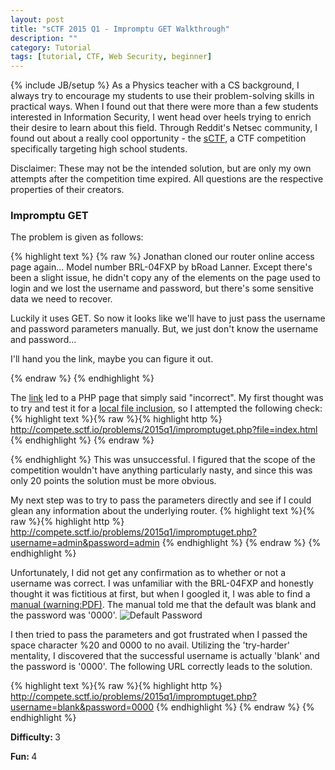 ```yaml
---
layout: post
title: "sCTF 2015 Q1 - Impromptu GET Walkthrough"
description: ""
category: Tutorial
tags: [tutorial, CTF, Web Security, beginner]
---
```

{% include JB/setup %}
As a Physics teacher with a CS background, I always try to encourage my students to use their problem-solving skills in practical ways. When I found out that there were more than a few students interested in Information Security, I went head over heels trying to enrich their desire to learn about this field. Through Reddit's Netsec community, I found out about a really cool opportunity - the [sCTF](http://www.sctf.io), a CTF competition specifically targeting high school students. 

Disclaimer: These may not be the intended solution, but are only my own attempts after the competition time expired. All questions are the respective properties of their creators.

### Impromptu GET
The problem is given as follows:

{% highlight text %}
{% raw %}
Jonathan cloned our router online access page again... Model number BRL-04FXP by bRoad Lanner. Except there's been a slight issue, he didn't copy any of the elements on the page used to login and we lost the username and password, but there's some sensitive data we need to recover.

Luckily it uses GET. So now it looks like we'll have to just pass the username and password parameters manually. But, we just don't know the username and password...

I'll hand you the link, maybe you can figure it out.

{% endraw %}
{% endhighlight %}

The [link](http://compete.sctf.io/problems/2015q1/impromptuget.php) led to a PHP page that simply said "incorrect". My first thought was to try and test it for a [local file inclusion](http://hakipedia.com/index.php/Local_File_Inclusion), so I attempted the following check: 
{% highlight text %}{% raw %}{% highlight http %}
http://compete.sctf.io/problems/2015q1/impromptuget.php?file=index.html
{% endhighlight %}
{% endraw %}

{% endhighlight %}
This was unsuccessful. I figured that the scope of the competition wouldn't have anything particularly nasty, and since this was only 20 points the solution must be more obvious.

My next step was to try to pass the parameters directly and see if I could glean any information about the underlying router.
{% highlight text %}{% raw %}{% highlight http %}
http://compete.sctf.io/problems/2015q1/impromptuget.php?username=admin&password=admin
{% endhighlight %}
{% endraw %}
{% endhighlight %}

Unfortunately, I did not get any confirmation as to whether or not a username was correct. I was unfamiliar with the BRL-04FXP and honestly thought it was fictitious at first, but when I googled it, I was able to find a [manual (warning:PDF)](http://www.planex.net/pdf/router/BRL-04FXP_Manual_v1.1_Eng.pdf). The manual told me that the default was blank and the password was '0000'.
![Default Password](https://s3.amazonaws.com/fvd-data/notes/377895/1425527819-t9pwAe/screen.png)

I then tried to pass the parameters and got frustrated when I passed the space character %20 and 0000 to no avail. Utilizing the 'try-harder' mentality, I discovered that the successful username is actually 'blank' and the password is '0000'. The following URL correctly leads to the solution.

{% highlight text %}{% raw %}{% highlight http %}
http://compete.sctf.io/problems/2015q1/impromptuget.php?username=blank&password=0000
{% endhighlight %}
{% endraw %}
{% endhighlight %}

<strong>Difficulty: </strong> 3

<strong>Fun: </strong> 4
                                                                
